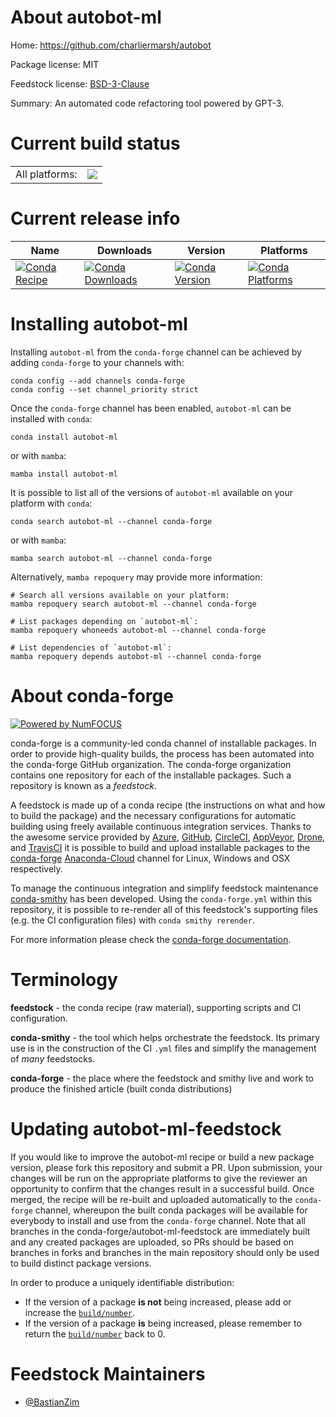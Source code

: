 About autobot-ml
================

Home: https://github.com/charliermarsh/autobot

Package license: MIT

Feedstock license: [BSD-3-Clause](https://github.com/conda-forge/autobot-ml-feedstock/blob/main/LICENSE.txt)

Summary: An automated code refactoring tool powered by GPT-3.

Current build status
====================


<table><tr><td>All platforms:</td>
    <td>
      <a href="https://dev.azure.com/conda-forge/feedstock-builds/_build/latest?definitionId=17505&branchName=main">
        <img src="https://dev.azure.com/conda-forge/feedstock-builds/_apis/build/status/autobot-ml-feedstock?branchName=main">
      </a>
    </td>
  </tr>
</table>

Current release info
====================

| Name | Downloads | Version | Platforms |
| --- | --- | --- | --- |
| [![Conda Recipe](https://img.shields.io/badge/recipe-autobot--ml-green.svg)](https://anaconda.org/conda-forge/autobot-ml) | [![Conda Downloads](https://img.shields.io/conda/dn/conda-forge/autobot-ml.svg)](https://anaconda.org/conda-forge/autobot-ml) | [![Conda Version](https://img.shields.io/conda/vn/conda-forge/autobot-ml.svg)](https://anaconda.org/conda-forge/autobot-ml) | [![Conda Platforms](https://img.shields.io/conda/pn/conda-forge/autobot-ml.svg)](https://anaconda.org/conda-forge/autobot-ml) |

Installing autobot-ml
=====================

Installing `autobot-ml` from the `conda-forge` channel can be achieved by adding `conda-forge` to your channels with:

```
conda config --add channels conda-forge
conda config --set channel_priority strict
```

Once the `conda-forge` channel has been enabled, `autobot-ml` can be installed with `conda`:

```
conda install autobot-ml
```

or with `mamba`:

```
mamba install autobot-ml
```

It is possible to list all of the versions of `autobot-ml` available on your platform with `conda`:

```
conda search autobot-ml --channel conda-forge
```

or with `mamba`:

```
mamba search autobot-ml --channel conda-forge
```

Alternatively, `mamba repoquery` may provide more information:

```
# Search all versions available on your platform:
mamba repoquery search autobot-ml --channel conda-forge

# List packages depending on `autobot-ml`:
mamba repoquery whoneeds autobot-ml --channel conda-forge

# List dependencies of `autobot-ml`:
mamba repoquery depends autobot-ml --channel conda-forge
```


About conda-forge
=================

[![Powered by
NumFOCUS](https://img.shields.io/badge/powered%20by-NumFOCUS-orange.svg?style=flat&colorA=E1523D&colorB=007D8A)](https://numfocus.org)

conda-forge is a community-led conda channel of installable packages.
In order to provide high-quality builds, the process has been automated into the
conda-forge GitHub organization. The conda-forge organization contains one repository
for each of the installable packages. Such a repository is known as a *feedstock*.

A feedstock is made up of a conda recipe (the instructions on what and how to build
the package) and the necessary configurations for automatic building using freely
available continuous integration services. Thanks to the awesome service provided by
[Azure](https://azure.microsoft.com/en-us/services/devops/), [GitHub](https://github.com/),
[CircleCI](https://circleci.com/), [AppVeyor](https://www.appveyor.com/),
[Drone](https://cloud.drone.io/welcome), and [TravisCI](https://travis-ci.com/)
it is possible to build and upload installable packages to the
[conda-forge](https://anaconda.org/conda-forge) [Anaconda-Cloud](https://anaconda.org/)
channel for Linux, Windows and OSX respectively.

To manage the continuous integration and simplify feedstock maintenance
[conda-smithy](https://github.com/conda-forge/conda-smithy) has been developed.
Using the ``conda-forge.yml`` within this repository, it is possible to re-render all of
this feedstock's supporting files (e.g. the CI configuration files) with ``conda smithy rerender``.

For more information please check the [conda-forge documentation](https://conda-forge.org/docs/).

Terminology
===========

**feedstock** - the conda recipe (raw material), supporting scripts and CI configuration.

**conda-smithy** - the tool which helps orchestrate the feedstock.
                   Its primary use is in the construction of the CI ``.yml`` files
                   and simplify the management of *many* feedstocks.

**conda-forge** - the place where the feedstock and smithy live and work to
                  produce the finished article (built conda distributions)


Updating autobot-ml-feedstock
=============================

If you would like to improve the autobot-ml recipe or build a new
package version, please fork this repository and submit a PR. Upon submission,
your changes will be run on the appropriate platforms to give the reviewer an
opportunity to confirm that the changes result in a successful build. Once
merged, the recipe will be re-built and uploaded automatically to the
`conda-forge` channel, whereupon the built conda packages will be available for
everybody to install and use from the `conda-forge` channel.
Note that all branches in the conda-forge/autobot-ml-feedstock are
immediately built and any created packages are uploaded, so PRs should be based
on branches in forks and branches in the main repository should only be used to
build distinct package versions.

In order to produce a uniquely identifiable distribution:
 * If the version of a package **is not** being increased, please add or increase
   the [``build/number``](https://docs.conda.io/projects/conda-build/en/latest/resources/define-metadata.html#build-number-and-string).
 * If the version of a package **is** being increased, please remember to return
   the [``build/number``](https://docs.conda.io/projects/conda-build/en/latest/resources/define-metadata.html#build-number-and-string)
   back to 0.

Feedstock Maintainers
=====================

* [@BastianZim](https://github.com/BastianZim/)

